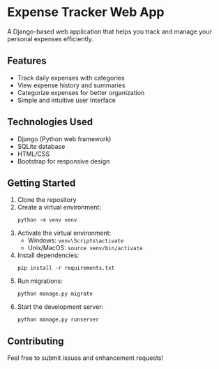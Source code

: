 # Expense Tracker Web App

A Django-based web application that helps you track and manage your personal expenses efficiently.

## Features

- Track daily expenses with categories
- View expense history and summaries
- Categorize expenses for better organization
- Simple and intuitive user interface

## Technologies Used

- Django (Python web framework)
- SQLite database
- HTML/CSS
- Bootstrap for responsive design

## Getting Started

1. Clone the repository
2. Create a virtual environment:
   ```
   python -m venv venv
   ```
3. Activate the virtual environment:
   - Windows: `venv\Scripts\activate`
   - Unix/MacOS: `source venv/bin/activate`
4. Install dependencies:
   ```
   pip install -r requirements.txt
   ```
5. Run migrations:
   ```
   python manage.py migrate
   ```
6. Start the development server:
   ```
   python manage.py runserver
   ```

## Contributing

Feel free to submit issues and enhancement requests!
